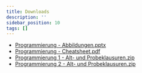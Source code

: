 ```yaml
---
title: Downloads
description: ''
sidebar_position: 10
tags: []
---
```


- [Programmierung - Abbildungen.pptx](https://github.com/jappuccini/java-docs/files/11428579/Programmierung.-.Abbildungen.pptx)
- [Programmierung - Cheatsheet.pdf](https://github.com/jappuccini/java-docs/files/11428580/Programmierung.-.Cheatsheet.pdf)
- [Programmierung 1 - Alt- und Probeklausuren.zip](https://github.com/appenmaier/programming/files/10235160/Programmierung.1.-.Alt-.und.Probeklausuren.zip)
- [Programmierung 2 - Alt- und Probeklausuren.zip](https://github.com/jappuccini/java-docs/files/11428599/Programmierung.2.-.Alt-.und.Probeklausuren.zip)
